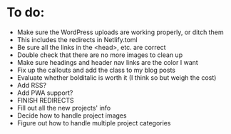 # To do:

* Make sure the WordPress uploads are working properly, or ditch them
 * This includes the redirects in Netlify.toml
* Be sure all the links in the \<head\>, etc. are correct
* Double check that there are no more images to clean up
* Make sure headings and header nav links are the color I want
* Fix up the callouts and add the class to my blog posts
* Evaluate whether bolditalic is worth it (I think so but weigh the cost)
* Add RSS?
* Add PWA support?
* FINISH REDIRECTS
* Fill out all the new projects' info
 * Decide how to handle project images
* Figure out how to handle multiple project categories
